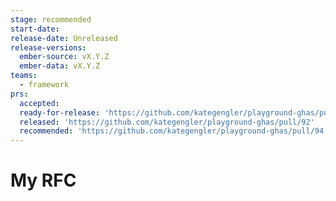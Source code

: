 ```yaml
---
stage: recommended
start-date:
release-date: Unreleased
release-versions:
  ember-source: vX.Y.Z
  ember-data: vX.Y.Z
teams:
  - framework
prs:
  accepted:
  ready-for-release: 'https://github.com/kategengler/playground-ghas/pull/89'
  released: 'https://github.com/kategengler/playground-ghas/pull/92'
  recommended: 'https://github.com/kategengler/playground-ghas/pull/94'
---
```

# My RFC
